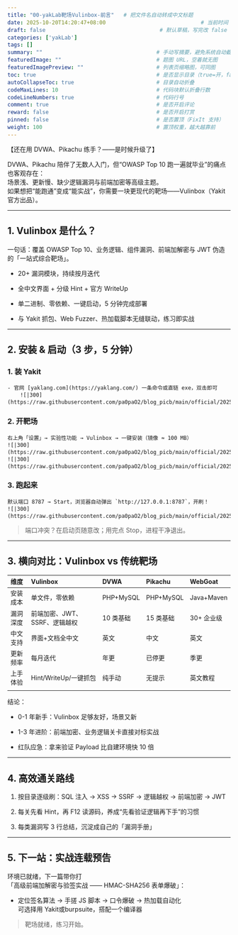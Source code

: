 ```yaml
---
title: "00-yakLab靶场Vulinbox-前言"   # 把文件名自动转成中文标题
date: 2025-10-20T14:20:47+08:00                              # 当前时间
draft: false                                    # 默认草稿，写完改 false
categories: ['yakLab']
tags: []
summary: ""                                    # 手动写摘要，避免系统自动截断
featuredImage: ""                              # 题图 URL，空着就无图
featuredImagePreview: ""                       # 列表页缩略图，可同图
toc: true                                      # 是否显示目录（true=开，false=关）
autoCollapseToc: true                          # 目录自动折叠
codeMaxLines: 10                               # 代码块默认折叠行数
codeLineNumbers: true                          # 代码行号
comment: true                                  # 是否开启评论
reward: false                                  # 是否开启打赏
pinned: false                                  # 是否置顶（FixIt 支持）
weight: 100                                    # 置顶权重，越大越靠前
---
```


【还在用 DVWA、Pikachu 练手？——是时候升级了】

DVWA、Pikachu 陪伴了无数人入门，但“OWASP Top 10 跑一遍就毕业”的痛点也客观存在：  
场景浅、更新慢、缺少逻辑漏洞与前端加密等高级主题。  
如果想把“能跑通”变成“能实战”，你需要一块更现代的靶场——Vulinbox（Yakit 官方出品）。

---

## 1. Vulinbox 是什么？

一句话：覆盖 OWASP Top 10、业务逻辑、组件漏洞、前端加解密与 JWT 伪造的「一站式综合靶场」。

- 20+ 漏洞模块，持续按月迭代
    
- 全中文界面 + 分级 Hint + 官方 WriteUp
    
- 单二进制、零依赖、一键启动，5 分钟完成部署
    
- 与 Yakit 抓包、Web Fuzzer、热加载脚本无缝联动，练习即实战
    

---

## 2. 安装 & 启动（3 步，5 分钟）

### 1. 装 Yakit
    
    - 官网 [yaklang.com](https://yaklang.com/) 一条命令或直链 exe，双击即可
	    ![|300](https://raw.githubusercontent.com/pa0paO2/blog_picb/main/official/20251017154532449.png)
### 2. 开靶场  
    右上角「设置」→ 实验性功能 → Vulinbox → 一键安装（镜像 ≈ 100 MB）
    ![|300](https://raw.githubusercontent.com/pa0paO2/blog_picb/main/official/20251017154532450.png)
    ![|300](https://raw.githubusercontent.com/pa0paO2/blog_picb/main/official/20251017154532451.png)
### 3. 跑起来  
    默认端口 8787 → Start，浏览器自动弹出 `http://127.0.0.1:8787`，开刷！
    ![|300](https://raw.githubusercontent.com/pa0paO2/blog_picb/main/official/20251017154532452.png)

> 端口冲突？在启动页随意改；用完点 Stop，进程干净退出。

---

## 3. 横向对比：Vulinbox vs 传统靶场


| 维度   | Vulinbox           | DVWA      | Pikachu   | WebGoat    |
| :--- | :----------------- | :-------- | :-------- | :--------- |
| 安装成本 | 单文件，零依赖            | PHP+MySQL | PHP+MySQL | Java+Maven |
| 漏洞深度 | 前端加密、JWT、SSRF、逻辑越权 | 10 类基础    | 15 类基础    | 30+ 企业级    |
| 中文支持 | 界面+文档全中文           | 英文        | 中文        | 英文         |
| 更新频率 | 每月迭代               | 年更        | 已停更       | 季更         |
| 上手体验 | Hint/WriteUp/一键抓包  | 纯手动       | 无提示       | 英文教程       |
|      |                    |           |           |            |

结论：

- 0-1 年新手：Vulinbox 足够友好，场景又新
    
- 1-3 年进阶：前端加密、业务逻辑关卡直接对标实战
    
- 红队应急：拿来验证 Payload 比自建环境快 10 倍
    

---

## 4. 高效通关路线

1. 按目录逐级刷：SQL 注入 → XSS → SSRF → 逻辑越权 → 前端加密 → JWT
	
2. 每关先看 Hint，再 F12 读源码，养成“先看验证逻辑再下手”的习惯
    
3. 每类漏洞写 3 行总结，沉淀成自己的「漏洞手册」
    
---

## 5. 下一站：实战连载预告

环境已就绪，下一篇带你打  
「高级前端加解密与验签实战 —— HMAC-SHA256 表单爆破」：

- 定位签名算法 → 手搓 JS 脚本 → 口令爆破 → 热加载自动化  
    可选择用 Yakit或burpsuite，搭配一个编译器
    

> 靶场就绪，练习开始。